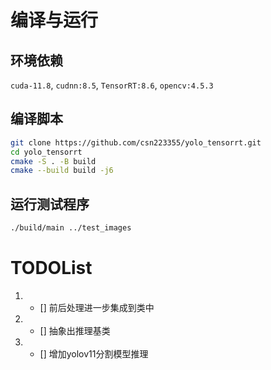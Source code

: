# 编译与运行
## 环境依赖
`cuda-11.8`, `cudnn:8.5`, `TensorRT:8.6`, `opencv:4.5.3`
## 编译脚本
```bash
git clone https://github.com/csn223355/yolo_tensorrt.git
cd yolo_tensorrt
cmake -S . -B build
cmake --build build -j6
```
## 运行测试程序
```bash
./build/main ../test_images
```

# TODOList
1. - [] 前后处理进一步集成到类中
2. - [] 抽象出推理基类
3. - [] 增加yolov11分割模型推理
